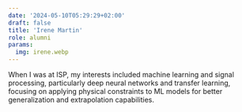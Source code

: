 ```yaml
---
date: '2024-05-10T05:29:29+02:00'
draft: false
title: 'Irene Martin'
role: alumni
params:
  img: irene.webp
---
```


When I was at ISP, my interests included machine learning and signal processing, particularly deep neural networks and transfer learning, focusing on applying physical constraints to ML models for better generalization and extrapolation capabilities.
